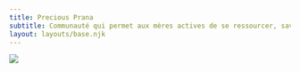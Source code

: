 ```yaml
---
title: Precious Prana
subtitle: Communauté qui permet aux mères actives de se ressourcer, savoir auto-gérer son énergie et réussir l'équilibre vie perso-pro-familiale.
layout: layouts/base.njk
---
```

<a href="/images/auto-massage-shiatsu-v3.png"><img src="/images/auto-massage-shiatsu-v3-320.png" srcset="/images/auto-massage-shiatsu-v3-320.png 320w, /images/auto-massage-shiatsu-v3-480.png 480w, /images/auto-massage-shiatsu-v3-640.png 640w, /images/auto-massage-shiatsu-v3-800.png 800w, /images/auto-massage-shiatsu-v3-1024.png 1024w" sizes="(min-width: 55rem) 50rem, 90vw" /></a>
